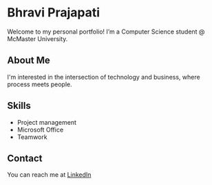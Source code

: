 # Bhravi Prajapati
Welcome to my personal portfolio! I’m a Computer Science student @ McMaster University.

## About Me
I'm interested in the intersection of technology and business, where process meets people.

## Skills
- Project management
- Microsoft Office
- Teamwork

## Contact
You can reach me at [LinkedIn](https://www.linkedin.com/bhravi-prajapati)
